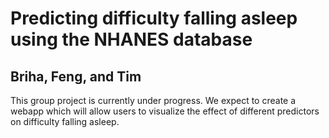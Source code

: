# Predicting difficulty falling asleep using the NHANES database

## Briha, Feng, and Tim

This group project is currently under progress. 
We expect to create a webapp which will allow users to visualize the effect of different predictors on difficulty falling asleep. 


